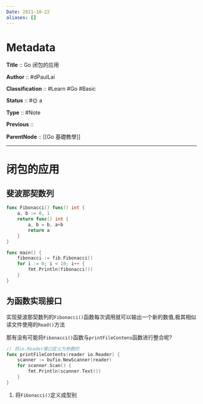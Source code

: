 ```yaml
---
Date: 2021-10-22
aliases: []
---
```


# Metadata

**Title** 	  :: Go 闭包的应用

**Author** :: #dPaulLai 

**Classification** :: #Learn #Go #Basic 

**Status**  :: #🌞 a

**Type** 	:: #Note 

**Previous** :: 

**ParentNode** :: [[Go 基礎教學]]

---

# 闭包的应用

## 斐波那契数列

```go
func Fibonacci() func() int {
	a, b := 0, 1
	return func() int {
		a, b = b, a+b
		return a
	}
}

func main() {
	fibonacci := fib.Fibonacci()
	for i := 0; i < 10; i++ {
		fmt.Println(fibonacci())
	}
}
```

## 为函数实现接口

实现斐波那契数列的`Fibonacci()`函数每次调用就可以输出一个新的数值,极其相似读文件使用的`Read()`方法

那有没有可能将`Fibonacci()`函数与`printFileContens`函数进行整合呢?

```go
// 将io.Reader接口定义为参数的
func printFileContents(reader io.Reader) {
	scanner := bufio.NewScanner(reader)
	for scanner.Scan() {
		fmt.Println(scanner.Text())
	}
}
```

1. 将`Fibonacci()`定义成型别

```go

```
